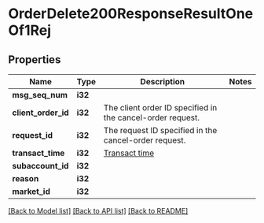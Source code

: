 # OrderDelete200ResponseResultOneOf1Rej

## Properties

Name | Type | Description | Notes
------------ | ------------- | ------------- | -------------
**msg_seq_num** | **i32** |  | 
**client_order_id** | **i32** | The client order ID specified in the cancel-order request. | 
**request_id** | **i32** | The request ID specified in the cancel-order request. | 
**transact_time** | **i32** | [Transact time](#transact-time) | 
**subaccount_id** | **i32** |  | 
**reason** | **i32** |  | 
**market_id** | **i32** |  | 

[[Back to Model list]](../README.md#documentation-for-models) [[Back to API list]](../README.md#documentation-for-api-endpoints) [[Back to README]](../README.md)


